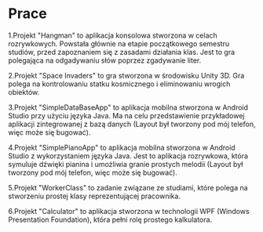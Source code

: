 # Prace
1.Projekt "Hangman" to aplikacja konsolowa stworzona w celach rozrywkowych. Powstała głównie na etapie początkowego semestru studiów, przed zapoznaniem się z zasadami działania klas. Jest to gra polegająca na odgadywaniu słów poprzez zgadywanie liter.

2.Projekt "Space Invaders" to gra stworzona w środowisku Unity 3D. Gra polega na kontrolowaniu statku kosmicznego i eliminowaniu wrogich obiektów.

3.Projekt "SimpleDataBaseApp" to aplikacja mobilna stworzona w Android Studio przy użyciu języka Java. Ma na celu przedstawienie przykładowej aplikacji zintegrowanej z bazą danych (Layout był tworzony pod mój telefon, więc może się bugować).

4.Projekt "SimplePianoApp" to aplikacja mobilna stworzona w Android Studio z wykorzystaniem języka Java. Jest to aplikacja rozrywkowa, która symuluje dźwięki pianina i umożliwia granie prostych melodii (Layout był tworzony pod mój telefon, więc może się bugować).

5.Projekt "WorkerClass" to zadanie związane ze studiami, które polega na stworzeniu prostej klasy reprezentującej pracownika.

6.Projekt "Calculator" to aplikacja stworzona w technologii WPF (Windows Presentation Foundation), która pełni rolę prostego kalkulatora.


